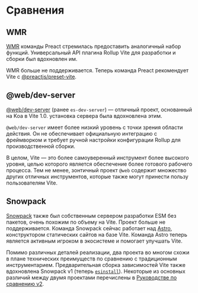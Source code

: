 # Сравнения

## WMR

[WMR](https://github.com/preactjs/wmr) команды Preact стремилась предоставить аналогичный набор функций. Универсальный API плагина Rollup Vite для разработки и сборки был вдохновлен им.

WMR больше не поддерживается. Теперь команда Preact рекомендует Vite с [@preactjs/preset-vite](https://github.com/preactjs/preset-vite).

## @web/dev-server

[@web/dev-server](https://modern-web.dev/docs/dev-server/overview/) (ранее `es-dev-server`) — отличный проект, основанный на Koa в Vite 1.0. установка сервера была вдохновлена этим.

`@web/dev-server` имеет более низкий уровень с точки зрения области действия. Он не обеспечивает официальную интеграцию с фреймворком и требует ручной настройки конфигурации Rollup для производственной сборки.

В целом, Vite — это более самоуверенный инструмент более высокого уровня, целью которого является обеспечение более готового рабочего процесса. Тем не менее, зонтичный проект `@web` содержит множество других отличных инструментов, которые также могут принести пользу пользователям Vite.

## Snowpack

[Snowpack](https://www.snowpack.dev/) также был собственным сервером разработки ESM без пакетов, очень похожим по объему на Vite. Проект больше не поддерживается. Команда Snowpack сейчас работает над [Astro](https://astro.build/), конструктором статических сайтов на базе Vite. Команда Astro теперь является активным игроком в экосистеме и помогает улучшать Vite.

Помимо различных деталей реализации, два проекта во многом схожи в плане технических преимуществ по сравнению с традиционным инструментарием. Предварительная сборка зависимостей Vite также вдохновлена ​​Snowpack v1 (теперь [`esinstall`](https://github.com/snowpackjs/snowpack/tree/main/esinstall)). Некоторые из основных различий между двумя проектами перечислены в [Руководстве по сравнению v2](https://v2.vite.dev/guide/comparisons).
